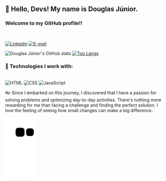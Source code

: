 ## 👋 Hello, Devs! My name is Douglas Júnior.
### Welcome to my GitHub profile!!
<br/>

[![Linkedin](https://img.shields.io/badge/LinkedIn-0077B5?style=for-the-badge&logo=linkedin&logoColor=white)](https://www.linkedin.com/in/douglas-aguiar-da-silva-júnior-05964b2aa/)
[![E-mail](https://img.shields.io/badge/Microsoft_Outlook-0078D4?style=for-the-badge&logo=microsoft-outlook&logoColor=white)]()

![Douglas Júnior's GitHub stats](https://github-readme-stats.vercel.app/api?username=Doug-Junior&show_icons=true&theme=cobalt2)
[![Top Langs](https://github-readme-stats.vercel.app/api/top-langs/?username=Doug-Junior&layout=donut&theme=cobalt2)](https://github.com/anuraghazra/github-readme-stats)

### 🧰 Technologies I work with:
<div style = "display: inline-block"><br/>
  <img align = "center" alt = "HTML" src = "https://img.shields.io/badge/HTML5-E34F26?style=for-the-badge&logo=html5&logoColor=white"/>
  <img align = "center" alt = "CSS" src = "https://img.shields.io/badge/CSS3-1572B6?style=for-the-badge&logo=css3&logoColor=white"/>
  <img align = "center" alt = "JavaScript" src = "https://img.shields.io/badge/JavaScript-F7DF1E?style=for-the-badge&logo=javascript&logoColor=black"/>
</div><br/>

👓 Since I embarked on this journey, I discovered that I have a passion for solving problems and optimizing day-to-day activities. There's nothing more rewarding for me than facing a challenge and finding the perfect solution. I love the feeling of seeing how small changes can make a big difference.

![Snake animation](https://github.com/Doug-Junior/Doug-Junior/blob/output/github-contribution-grid-snake.svg)
